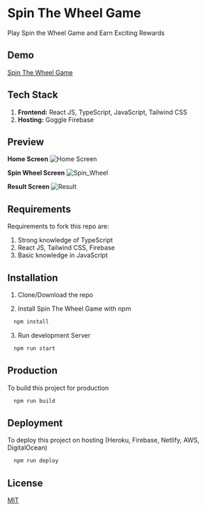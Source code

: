 # Spin The Wheel Game

Play Spin the Wheel Game and Earn Exciting Rewards

## Demo

[Spin The Wheel Game](https://spin-the-wheel-game.web.app)

## Tech Stack

1. **Frontend:** React JS, TypeScript, JavaScript, Tailwind CSS
2. **Hosting:** Goggle Firebase

## Preview

**Home Screen**
![Home Screen](https://user-images.githubusercontent.com/72973991/204110138-3c2995ca-0481-439f-bdfb-48d47ccc5fd4.png)

**Spin Wheel Screen**
![Spin_Wheel](https://user-images.githubusercontent.com/72973991/204164995-57a4e7d2-0e9d-4487-af94-e5b0f093131b.png)

**Result Screen**
![Result](https://user-images.githubusercontent.com/72973991/204165048-25fc62e3-c4b5-478e-a9de-96ec06454779.png)

## Requirements

Requirements to fork this repo are:

1. Strong knowledge of TypeScript
2. React JS, Tailwind CSS, Firebase
3. Basic knowledge in JavaScript

## Installation

1. Clone/Download the repo

2. Install Spin The Wheel Game with npm

```bash
  npm install
```

3. Run development Server

```bash
  npm run start
```

## Production

To build this project for production

```bash
  npm run build
```

## Deployment

To deploy this project on hosting (Heroku, Firebase, Netlify, AWS, DigitalOcean)

```bash
  npm run deploy
```

## License

[MIT](https://choosealicense.com/licenses/mit/)
